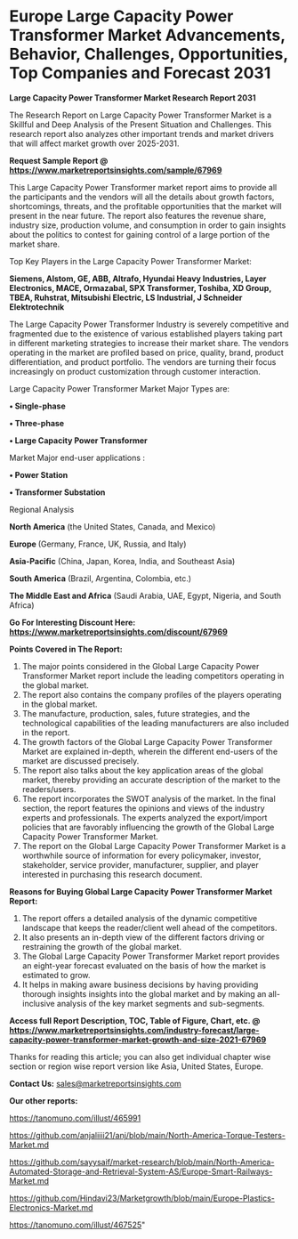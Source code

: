  # Europe Large Capacity Power Transformer Market Advancements, Behavior, Challenges, Opportunities, Top Companies and Forecast 2031

<strong>Large Capacity Power Transformer Market Research Report 2031</strong>

The Research Report on Large Capacity Power Transformer Market is a Skillful and Deep Analysis of the Present Situation and Challenges. This research report also analyzes other important trends and market drivers that will affect market growth over 2025-2031.

<strong>Request Sample Report @ <a href=https://www.marketreportsinsights.com/sample/67969>https://www.marketreportsinsights.com/sample/67969</a></strong>

This Large Capacity Power Transformer market report aims to provide all the participants and the vendors will all the details about growth factors, shortcomings, threats, and the profitable opportunities that the market will present in the near future. The report also features the revenue share, industry size, production volume, and consumption in order to gain insights about the politics to contest for gaining control of a large portion of the market share.

Top Key Players in the Large Capacity Power Transformer Market:

<strong>Siemens, Alstom, GE, ABB, Altrafo, Hyundai Heavy Industries, Layer Electronics, MACE, Ormazabal, SPX Transformer, Toshiba, XD Group, TBEA, Ruhstrat, Mitsubishi Electric, LS Industrial, J Schneider Elektrotechnik</strong>

The Large Capacity Power Transformer Industry is severely competitive and fragmented due to the existence of various established players taking part in different marketing strategies to increase their market share. The vendors operating in the market are profiled based on price, quality, brand, product differentiation, and product portfolio. The vendors are turning their focus increasingly on product customization through customer interaction.

Large Capacity Power Transformer Market Major Types are:

<strong>• Single-phase

• Three-phase

• Large Capacity Power Transformer</strong>

Market Major end-user applications :

<strong>• Power Station

• Transformer Substation</strong>

Regional Analysis

</u><strong><b>North America</b></strong> (the United States, Canada, and Mexico)

<strong><b>Europe </b></strong>(Germany, France, UK, Russia, and Italy)

<strong><b>Asia-Pacific</b></strong> (China, Japan, Korea, India, and Southeast Asia)

<strong><b>South America</b></strong> (Brazil, Argentina, Colombia, etc.)

<strong><b>The Middle East and Africa</b></strong> (Saudi Arabia, UAE, Egypt, Nigeria, and South Africa)

<strong>Go For Interesting Discount Here: <a href=https://www.marketreportsinsights.com/discount/67969>https://www.marketreportsinsights.com/discount/67969</a></strong>

<strong>Points Covered in The Report:</strong>
<ol>
  <li>The major points considered in the Global Large Capacity Power Transformer Market report include the leading competitors operating in the global market.</li>
  <li>The report also contains the company profiles of the players operating in the global market.</li>
  <li>The manufacture, production, sales, future strategies, and the technological capabilities of the leading manufacturers are also included in the report.</li>
  <li>The growth factors of the Global Large Capacity Power Transformer Market are explained in-depth, wherein the different end-users of the market are discussed precisely.</li>
  <li>The report also talks about the key application areas of the global market, thereby providing an accurate description of the market to the readers/users.</li>
  <li>The report incorporates the SWOT analysis of the market. In the final section, the report features the opinions and views of the industry experts and professionals. The experts analyzed the export/import policies that are favorably influencing the growth of the Global Large Capacity Power Transformer Market.</li>
  <li>The report on the Global Large Capacity Power Transformer Market is a worthwhile source of information for every policymaker, investor, stakeholder, service provider, manufacturer, supplier, and player interested in purchasing this research document.</li>
</ol>
<strong>Reasons for Buying Global Large Capacity Power Transformer Market Report:</strong>

<ol>
  <li>The report offers a detailed analysis of the dynamic competitive landscape that keeps the reader/client well ahead of the competitors.</li>
  <li>It also presents an in-depth view of the different factors driving or restraining the growth of the global market.</li>
  <li>The Global Large Capacity Power Transformer Market report provides an eight-year forecast evaluated on the basis of how the market is estimated to grow.</li>
  <li>It helps in making aware business decisions by having providing thorough insights insights into the global market and by making an all-inclusive analysis of the key market segments and sub-segments.</li>
</ol>
<strong>Access full Report Description, TOC, Table of Figure, Chart, etc. @ <a href=https://www.marketreportsinsights.com/industry-forecast/large-capacity-power-transformer-market-growth-and-size-2021-67969>https://www.marketreportsinsights.com/industry-forecast/large-capacity-power-transformer-market-growth-and-size-2021-67969</a></strong>


Thanks for reading this article; you can also get individual chapter wise section or region wise report version like Asia, United States, Europe.

<strong>Contact Us:</strong>
sales@marketreportsinsights.com

<strong>Our other reports:</strong>

<a href=https://tanomuno.com/illust/465991>https://tanomuno.com/illust/465991</a>

<a href=https://github.com/anjaliiii21/anj/blob/main/North-America-Torque-Testers-Market.md>https://github.com/anjaliiii21/anj/blob/main/North-America-Torque-Testers-Market.md</a>

<a href=https://github.com/sayysaif/market-research/blob/main/North-America-Automated-Storage-and-Retrieval-System-AS/Europe-Smart-Railways-Market.md>https://github.com/sayysaif/market-research/blob/main/North-America-Automated-Storage-and-Retrieval-System-AS/Europe-Smart-Railways-Market.md</a>

<a href=https://github.com/Hindavi23/Marketgrowth/blob/main/Europe-Plastics-Electronics-Market.md>https://github.com/Hindavi23/Marketgrowth/blob/main/Europe-Plastics-Electronics-Market.md</a>

<a href=https://tanomuno.com/illust/467525>https://tanomuno.com/illust/467525</a>"
